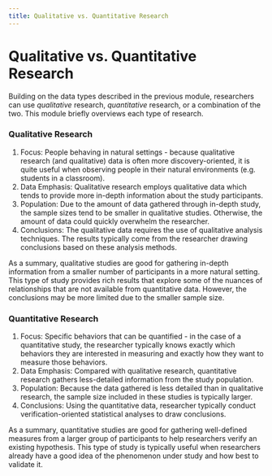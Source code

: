 ```yaml
---
title: Qualitative vs. Quantitative Research
---
```


# Qualitative vs. Quantitative Research
Building on the data types described in the previous module, researchers can use *qualitative* research, *quantitative* research, or a combination of the two. This module briefly overviews each type of research.

### Qualitative Research
1. Focus: People behaving in natural settings - because qualitative research (and qualitative) data is often more discovery-oriented, it is quite useful when observing people in their natural environments (e.g. students in a classroom).
1. Data Emphasis: Qualitative research employs qualitative data which tends to provide more in-depth information about the study participants.
1. Population: Due to the amount of data gathered through in-depth study, the sample sizes tend to be smaller in qualitative studies. Otherwise, the amount of data could quickly overwhelm the researcher.
1. Conclusions: The qualitative data requires the use of qualitative analysis techniques. The results typically come from the researcher drawing conclusions based on these analysis methods.

As a summary, qualitative studies are good for gathering in-depth information from a smaller number of participants in a more natural setting. This type of study provides rich results that explore some of the nuances of relationships that are not available from quantitative data. However, the conclusions may be more limited due to the smaller sample size.

### Quantitative Research
1. Focus: Specific behaviors that can be quantified - in the case of a quantitative study, the researcher typically knows exactly which behaviors they are interested in measuring and exactly how they want to measure those behaviors.
1. Data Emphasis: Compared with qualitative research, quantitative research gathers less-detailed information from the study population.
1. Population: Because the data gathered is less detailed than in qualitative research, the sample size included in these studies is typically larger.
1. Conclusions: Using the quantitative data, researcher typically conduct verification-oriented statistical analyses to draw conclusions.

As a summary, quantitative studies are good for gathering well-defined measures from a larger group of participants to help researchers verify an existing hypothesis. This type of study is typically useful when researchers already have a good idea of the phenomenon under study and how best to validate it.
